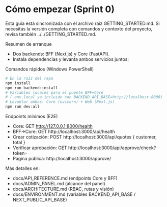 # Cómo empezar (Sprint 0)

Esta guía está sincronizada con el archivo raíz GETTING_STARTED.md. Si necesitas la versión completa con comandos y contexto del proyecto, revisa también ../../GETTING_STARTED.md.

Resumen de arranque
- Dos backends: BFF (Next.js) y Core (FastAPI).
- Instala dependencias y levanta ambos servicios juntos:

Comandos rápidos (Windows PowerShell)
```powershell
# En la raíz del repo
npm install
npm run backend:install
# Variables locales para el puente BFF↔Core
# (.env.local ya incluido con BACKEND_API_BASE=http://localhost:8000)
# Levantar ambos: Core (uvicorn) + Web (Next.js)
npm run dev:all
```

Endpoints mínimos (E2E)
- Core: GET http://127.0.0.1:8000/health
- BFF→Core: GET http://localhost:3000/api/health
- Crear cotización: POST http://localhost:3000/api/quotes { customer, total }
- Verificar aprobación: GET http://localhost:3000/api/approve/check?token=<TOKEN>
- Página pública: http://localhost:3000/approve/<TOKEN>

Más detalles en:
- docs/API_REFERENCE.md (endpoints Core y BFF)
- docs/ADMIN_PANEL.md (alcance del panel)
- docs/ARCHITECTURE.md (RBAC, rutas y visión)
- docs/ENVIRONMENT.md (variables BACKEND_API_BASE / NEXT_PUBLIC_API_BASE)

